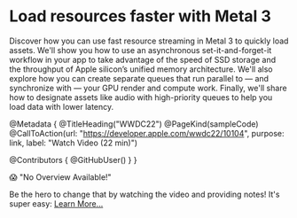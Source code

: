 # Load resources faster with Metal 3

Discover how you can use fast resource streaming in Metal 3 to quickly load assets. We'll show you how to use an asynchronous set-it-and-forget-it workflow in your app to take advantage of the speed of SSD storage and the throughput of Apple silicon’s unified memory architecture. We'll also explore how you can create separate queues that run parallel to — and synchronize with — your GPU render and compute work. Finally, we'll share how to designate assets like audio with high-priority queues to help you load data with lower latency.

@Metadata {
   @TitleHeading("WWDC22")
   @PageKind(sampleCode)
   @CallToAction(url: "https://developer.apple.com/wwdc22/10104", purpose: link, label: "Watch Video (22 min)")

   @Contributors {
      @GitHubUser(<replace this with your GitHub handle>)
   }
}

😱 "No Overview Available!"

Be the hero to change that by watching the video and providing notes! It's super easy:
 [Learn More…](https://wwdcnotes.com/documentation/wwdcnotes/contributing)
